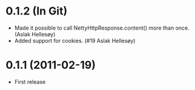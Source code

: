 0.1.2 (In Git)
==================

* Made it possible to call NettyHttpResponse.content() more than once. (Aslak Hellesøy)
* Added support for cookies. (#19 Aslak Hellesøy)
 
0.1.1 (2011-02-19)
==================

* First release